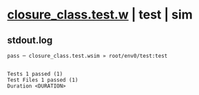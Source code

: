 # [closure_class.test.w](../../../../../examples/tests/valid/closure_class.test.w) | test | sim

## stdout.log
```log
pass ─ closure_class.test.wsim » root/env0/test:test
 
 
Tests 1 passed (1)
Test Files 1 passed (1)
Duration <DURATION>
```

